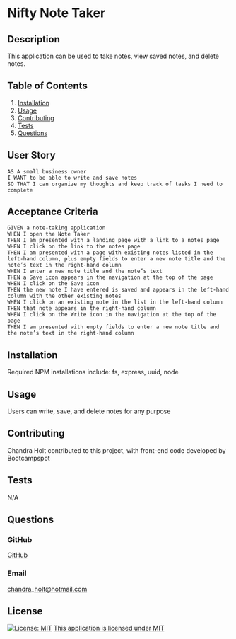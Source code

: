 # Nifty Note Taker

## Description
This application can be used to take notes, view saved notes, and delete notes.
## Table of Contents
1. [Installation](#installation) 
2. [Usage](#usage)
3. [Contributing](#contributing)
4. [Tests](#tests)
5. [Questions](#questions)

## User Story

```
AS A small business owner
I WANT to be able to write and save notes
SO THAT I can organize my thoughts and keep track of tasks I need to complete
```


## Acceptance Criteria

```
GIVEN a note-taking application
WHEN I open the Note Taker
THEN I am presented with a landing page with a link to a notes page
WHEN I click on the link to the notes page
THEN I am presented with a page with existing notes listed in the left-hand column, plus empty fields to enter a new note title and the note’s text in the right-hand column
WHEN I enter a new note title and the note’s text
THEN a Save icon appears in the navigation at the top of the page
WHEN I click on the Save icon
THEN the new note I have entered is saved and appears in the left-hand column with the other existing notes
WHEN I click on an existing note in the list in the left-hand column
THEN that note appears in the right-hand column
WHEN I click on the Write icon in the navigation at the top of the page
THEN I am presented with empty fields to enter a new note title and the note’s text in the right-hand column
```

## Installation 
Required NPM installations include: fs, express, uuid, node
## Usage 
Users can write, save, and delete notes for any purpose
## Contributing 
Chandra Holt contributed to this project, with front-end code developed by Bootcampspot
## Tests 
N/A
## Questions
### GitHub
[GitHub](https://www.github.com/chandrapanda) 
### Email
chandra_holt@hotmail.com
## License 
  [![License: MIT](https://img.shields.io/badge/License-MIT-yellow.svg)](https://opensource.org/licenses/MIT)
  [This application is licensed under MIT](https://opensource.org/licenses/MIT)